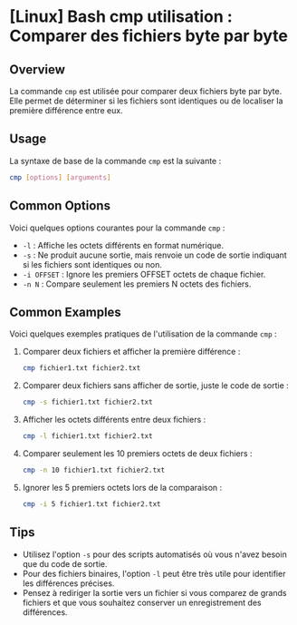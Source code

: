 # [Linux] Bash cmp utilisation : Comparer des fichiers byte par byte

## Overview
La commande `cmp` est utilisée pour comparer deux fichiers byte par byte. Elle permet de déterminer si les fichiers sont identiques ou de localiser la première différence entre eux.

## Usage
La syntaxe de base de la commande `cmp` est la suivante :

```bash
cmp [options] [arguments]
```

## Common Options
Voici quelques options courantes pour la commande `cmp` :

- `-l` : Affiche les octets différents en format numérique.
- `-s` : Ne produit aucune sortie, mais renvoie un code de sortie indiquant si les fichiers sont identiques ou non.
- `-i OFFSET` : Ignore les premiers OFFSET octets de chaque fichier.
- `-n N` : Compare seulement les premiers N octets des fichiers.

## Common Examples
Voici quelques exemples pratiques de l'utilisation de la commande `cmp` :

1. Comparer deux fichiers et afficher la première différence :
   ```bash
   cmp fichier1.txt fichier2.txt
   ```

2. Comparer deux fichiers sans afficher de sortie, juste le code de sortie :
   ```bash
   cmp -s fichier1.txt fichier2.txt
   ```

3. Afficher les octets différents entre deux fichiers :
   ```bash
   cmp -l fichier1.txt fichier2.txt
   ```

4. Comparer seulement les 10 premiers octets de deux fichiers :
   ```bash
   cmp -n 10 fichier1.txt fichier2.txt
   ```

5. Ignorer les 5 premiers octets lors de la comparaison :
   ```bash
   cmp -i 5 fichier1.txt fichier2.txt
   ```

## Tips
- Utilisez l'option `-s` pour des scripts automatisés où vous n'avez besoin que du code de sortie.
- Pour des fichiers binaires, l'option `-l` peut être très utile pour identifier les différences précises.
- Pensez à rediriger la sortie vers un fichier si vous comparez de grands fichiers et que vous souhaitez conserver un enregistrement des différences.